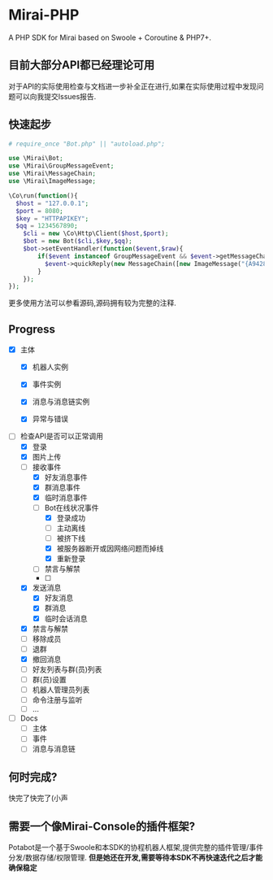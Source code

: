 # Mirai-PHP
A PHP SDK for Mirai based on Swoole + Coroutine &amp; PHP7+.

## 目前大部分API都已经理论可用  
对于API的实际使用检查与文档进一步补全正在进行,如果在实际使用过程中发现问题可以向我提交Issues报告.  
  
## 快速起步
```php
# require_once "Bot.php" || "autoload.php";

use \Mirai\Bot;
use \Mirai\GroupMessageEvent;
use \Mirai\MessageChain;
use \Mirai\ImageMessage;

\Co\run(function(){
  $host = "127.0.0.1";
  $port = 8080;
  $key = "HTTPAPIKEY";
  $qq = 1234567890;
    $cli = new \Co\Http\Client($host,$port);
    $bot = new Bot($cli,$key,$qq);
    $bot->setEventHandler(function($event,$raw){
        if($event instanceof GroupMessageEvent && $event->getMessageChain()->__toString() == ":steamsalty:" ) {
          $event->quickReply(new MessageChain([new ImageMessage("{A94288C3-AB52-28B0-FBE2-FA197B92A49E}.mirai")]));
        }
    });
});
```

更多使用方法可以参看源码,源码拥有较为完整的注释.  

## Progress  
* [x] 主体
  * [x] 机器人实例
  * [x] 事件实例
  * [x] 消息与消息链实例
  * [x] 异常与错误  
  

* [ ] 检查API是否可以正常调用
  * [x] 登录
  * [x] 图片上传 
  * [ ] 接收事件
    * [x] 好友消息事件
    * [x] 群消息事件
    * [x] 临时消息事件
    * [ ] Bot在线状况事件
      * [x] 登录成功
      * [ ] 主动离线
      * [ ] 被挤下线
      * [x] 被服务器断开或因网络问题而掉线
      * [x] 重新登录
    * [ ] 禁言与解禁
    * [ ] 
  * [x] 发送消息
    * [x] 好友消息
    * [x] 群消息
    * [x] 临时会话消息 
  * [x] 禁言与解禁
  * [ ] 移除成员
  * [ ] 退群
  * [x] 撤回消息
  * [ ] 好友列表与群(员)列表
  * [ ] 群(员)设置
  * [ ] 机器人管理员列表
  * [ ] 命令注册与监听
  * [ ] ...
  
* [ ] Docs
  * [ ] 主体
  * [ ] 事件
  * [ ] 消息与消息链

## 何时完成?  
快完了快完了(小声

## 需要一个像Mirai-Console的插件框架?
Potabot是一个基于Swoole和本SDK的协程机器人框架,提供完整的插件管理/事件分发/数据存储/权限管理.
**但是她还在开发,需要等待本SDK不再快速迭代之后才能确保稳定**